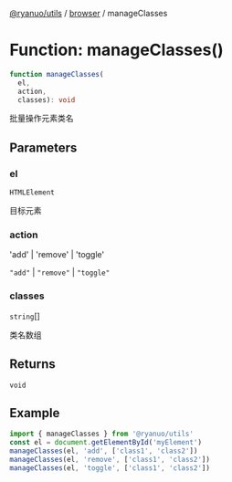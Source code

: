 [@ryanuo/utils](../../index.md) / [browser](../index.md) / manageClasses

# Function: manageClasses()

```ts
function manageClasses(
  el,
  action,
  classes): void
```

批量操作元素类名

## Parameters

### el

`HTMLElement`

目标元素

### action

'add' | 'remove' | 'toggle'

`"add"` | `"remove"` | `"toggle"`

### classes

`string`[]

类名数组

## Returns

`void`

## Example

```ts
import { manageClasses } from '@ryanuo/utils'
const el = document.getElementById('myElement')
manageClasses(el, 'add', ['class1', 'class2'])
manageClasses(el, 'remove', ['class1', 'class2'])
manageClasses(el, 'toggle', ['class1', 'class2'])
```
